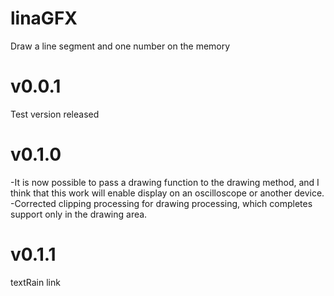 # linaGFX
Draw a line segment and one number on the memory
# v0.0.1
Test version released
# v0.1.0
-It is now possible to pass a drawing function to the drawing method, and I think that this work will enable display on an oscilloscope or another device.
-Corrected clipping processing for drawing processing, which completes support only in the drawing area.
# v0.1.1
textRain link
